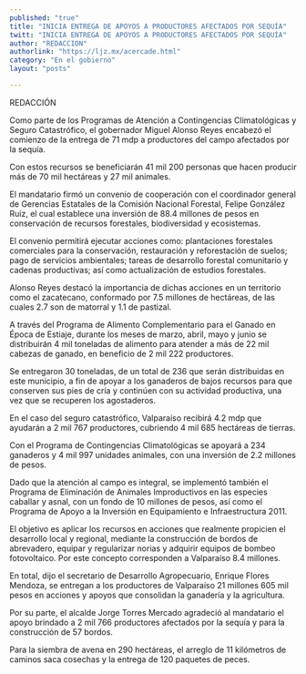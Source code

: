 ```yaml
---
published: "true"
title: "INICIA ENTREGA DE APOYOS A PRODUCTORES AFECTADOS POR SEQUÍA"
twitt: "INICIA ENTREGA DE APOYOS A PRODUCTORES AFECTADOS POR SEQUÍA"
author: "REDACCION"
authorlink: "https://ljz.mx/acercade.html"
category: "En el gobierno"
layout: "posts"

---
```



  REDACCIÓN



  Como parte de los Programas de Atención a Contingencias Climatológicas y Seguro Catastrófico, el gobernador Miguel Alonso Reyes encabezó el comienzo de la entrega de 71 mdp a productores del campo afectados por la sequía.



Con estos recursos se beneficiarán 41 mil 200 personas que hacen producir más de 70 mil hectáreas y 27 mil animales.  

  El mandatario firmó un convenio de cooperación con el coordinador general de Gerencias Estatales de la Comisión Nacional Forestal, Felipe González Ruiz, el cual establece una inversión de 88.4 millones de pesos en conservación de recursos forestales, biodiversidad y ecosistemas.



  El convenio permitirá ejecutar acciones como: plantaciones forestales comerciales para la conservación, restauración y reforestación de suelos; pago de servicios ambientales; tareas de desarrollo forestal comunitario y cadenas productivas; así como actualización de estudios forestales.



  Alonso Reyes destacó la importancia de dichas acciones en un territorio como el zacatecano, conformado por 7.5 millones de hectáreas, de las cuales 2.7 son de matorral y 1.1 de pastizal.



  A través del Programa de Alimento Complementario para el Ganado en Época de Estiaje, durante los meses de marzo, abril, mayo y junio se distribuirán 4 mil toneladas de alimento para atender a más de 22 mil cabezas de ganado, en beneficio de 2 mil 222 productores.



  Se entregaron 30 toneladas, de un total de 236 que serán distribuidas en este municipio, a fin de apoyar a los ganaderos de bajos recursos para que conserven sus pies de cría y continúen con su actividad productiva, una vez que se recuperen los agostaderos.



  En el caso del seguro catastrófico, Valparaíso recibirá 4.2 mdp que ayudarán a 2 mil 767 productores, cubriendo 4 mil 685 hectáreas de tierras.



  Con el Programa de Contingencias Climatológicas se apoyará a 234 ganaderos y 4 mil 997 unidades animales, con una inversión de 2.2 millones de pesos.



  Dado que la atención al campo es integral, se implementó también el Programa de Eliminación de Animales Improductivos en las especies caballar y asnal, con un fondo de 10 millones de pesos, así como el Programa de Apoyo a la Inversión en Equipamiento e Infraestructura 2011.



  El objetivo es aplicar los recursos en acciones que realmente propicien el desarrollo local y regional, mediante la construcción de bordos de abrevadero, equipar y regularizar norias y adquirir equipos de bombeo fotovoltaico. Por este concepto corresponden a Valparaíso 8.4 millones.



  En total, dijo el secretario de Desarrollo Agropecuario, Enrique Flores Mendoza, se entregan a los productores de Valparaíso 21 millones 605 mil pesos en acciones y apoyos que consolidan la ganadería y la agricultura.



  Por su parte, el alcalde Jorge Torres Mercado agradeció al mandatario el apoyo brindado a 2 mil 766 productores afectados por la sequía y para la construcción de 57 bordos.



  Para la siembra de avena en 290 hectáreas, el arreglo de 11 kilómetros de caminos saca cosechas y la entrega de 120 paquetes de peces.



   

